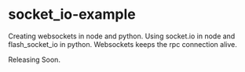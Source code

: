 # socket_io-example
Creating websockets in node and python. Using socket.io in node and flash_socket_io in python. Websockets keeps the rpc connection alive.

Releasing Soon.
